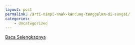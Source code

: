 ```yaml
---
layout: post
permalink: /arti-mimpi-anak-kandung-tenggelam-di-sungai/
categories:
    - Uncategorized
---
```


[Baca Selengkapnya](/09)